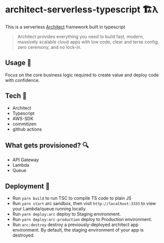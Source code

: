 # architect-serverless-typescript 🏗λ


This is a serverless [Architect](https://arc.codes/) framework built in typescript 

> Architect provides everything you need to build fast, modern, massively scalable cloud apps with low code, clear and terse config, zero ceremony, and no lock-in.

## Usage 🔬

Focus on the core business logic required to create value and deploy code with confidence. 

## Tech 🧰

- Architect
- Typescript
- AWS-SDK
- commitizen
- github actions

## What gets provisioned? 🔍

- API Gateway
- Lambda
- Queue

## Deployment 🚀

- Run `yarn build` to run TSC to compile TS code to plain JS
- Run `yarn start` arc sandbox, then visit `http://localhost:3333` to view your Lambda/queue running locally.
- Run `yarn deploy:arc` deploy to Staging environment.
- Run `yarn deploy:arc-production` deploy to Production environment.
- Run `arc:destroy` destroy a previously-deployed architect app environment. By default, the staging environment of your app is destroyed.
